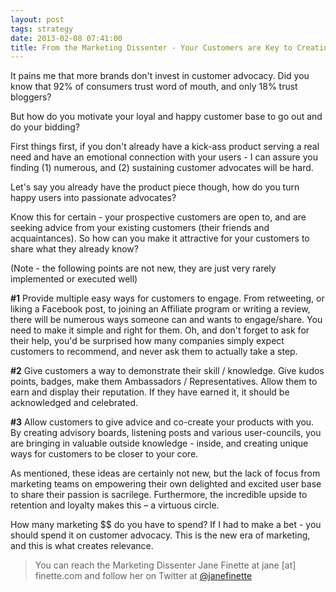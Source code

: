 ```yaml
---
layout: post
tags: strategy
date: 2013-02-08 07:41:00
title: From the Marketing Dissenter - Your Customers are Key to Creating Value 
---
```

It pains me that more brands don't invest in customer advocacy. Did you know that 92% of consumers trust word of mouth, and only 18% trust bloggers?

But how do you motivate your loyal and happy customer base to go out and do your bidding?

First things first, if you don't already have a kick-ass product serving a real need and have an emotional connection with your users - I can assure you finding (1) numerous, and (2) sustaining customer advocates will be hard.

Let's say you already have the product piece though, how do you turn happy users into passionate advocates?

Know this for certain - your prospective customers are open to, and are seeking advice from your existing customers (their friends and acquaintances). So how can you make it attractive for your customers to share what they already know?

(Note - the following points are not new, they are just very rarely implemented or executed well)

**#1** Provide multiple easy ways for customers to engage. From retweeting, or liking a Facebook post, to joining an Affiliate program or writing a review, there will be numerous ways someone can and wants to engage/share. You need to make it simple and right for them. Oh, and don't forget to ask for their help, you'd be surprised how many companies simply expect customers to recommend, and never ask them to actually take a step.

**#2** Give customers a way to demonstrate their skill / knowledge. Give kudos points, badges, make them Ambassadors / Representatives. Allow them to earn and display their reputation. If they have earned it, it should be acknowledged and celebrated.

**#3** Allow customers to give advice and co-create your products with you. By creating advisory boards, listening posts and various user-councils, you are bringing in valuable outside knowledge - inside, and creating unique ways for customers to be closer to your core.

As mentioned, these ideas are certainly not new, but the lack of focus from marketing teams on empowering their own delighted and excited user base to share their passion is sacrilege. Furthermore, the incredible upside to retention and loyalty makes this – a virtuous circle.

How many marketing $$ do you have to spend? If I had to make a bet - you should spend it on customer advocacy. This is the new era of marketing, and this is what creates relevance.

> You can reach the Marketing Dissenter Jane Finette at jane [at] finette.com and follow her on Twitter at [@janefinette](https://twitter.com/janefinette)